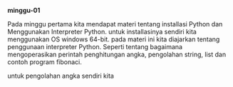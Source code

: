 **minggu-01**

Pada minggu pertama kita mendapat materi tentang installasi Python dan Menggunakan Interpreter Python. untuk installasinya sendiri kita menggunakan OS windows 64-bit. pada materi ini kita diajarkan tentang penggunaan interpreter Python. Seperti tentang bagaimana mengoperasikan perintah penghitungan angka, pengolahan string, list dan contoh program fibonaci.

untuk pengolahan angka sendiri kita 

